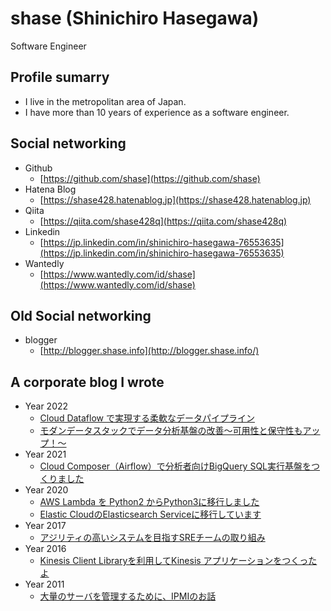# shase (Shinichiro Hasegawa)

Software Engineer

## Profile sumarry
- I live in the metropolitan area of Japan.
- I have more than 10 years of experience as a software engineer.

## Social networking

- Github
  - [https://github.com/shase](https://github.com/shase)
- Hatena Blog
  - [https://shase428.hatenablog.jp](https://shase428.hatenablog.jp)
- Qiita
  - [https://qiita.com/shase428q](https://qiita.com/shase428q)
- Linkedin
  - [https://jp.linkedin.com/in/shinichiro-hasegawa-76553635](https://jp.linkedin.com/in/shinichiro-hasegawa-76553635)
- Wantedly
  - [https://www.wantedly.com/id/shase](https://www.wantedly.com/id/shase)

## Old Social networking

- blogger
  - [http://blogger.shase.info](http://blogger.shase.info/)

## A corporate blog I wrote


- Year 2022
  - [Cloud Dataflow で実現する柔軟なデータパイプライン](https://blog.studysapuri.jp/entry/2022/02/22/110000)
  - [モダンデータスタックでデータ分析基盤の改善〜可用性と保守性もアップ！〜](https://moneyforward.com/engineers_blog/2022/11/16/modern-data-stack/)
- Year 2021
  - [Cloud Composer（Airflow）で分析者向けBigQuery SQL実行基盤をつくりました](https://quipper.hatenablog.com/entry/2021/06/16/080000)
- Year 2020
  - [AWS Lambda を Python2 からPython3に移行しました](https://quipper.hatenablog.com/entry/2020/11/27/100000)
  - [Elastic CloudのElasticsearch Serviceに移行しています](https://quipper.hatenablog.com/entry/2020/06/25/080000)
- Year 2017
  - [アジリティの高いシステムを目指すSREチームの取り組み](https://engineer.recruit-lifestyle.co.jp/techblog/2017-08-31-hpb-replace-sre/)
- Year 2016
  - [Kinesis Client Libraryを利用してKinesis アプリケーションをつくったよ](https://engineer.recruit-lifestyle.co.jp/techblog/2016-12-26-kcl-application/)
- Year 2011
  - [大量のサーバを管理するために、IPMIのお話](https://ameblo.jp/principia-ca/entry-10983675114.html)
